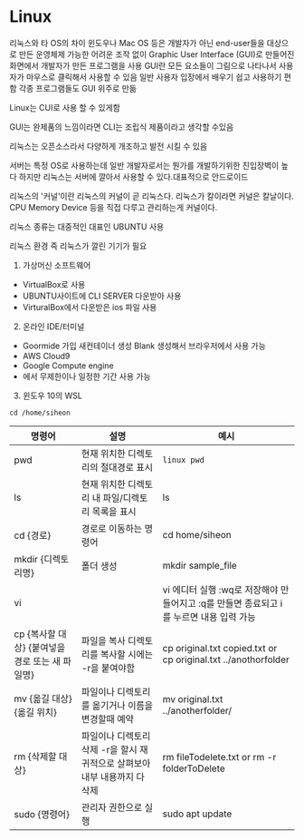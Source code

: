 # Linux
리눅스와 타 OS의 차이
윈도우나 Mac OS 등은 개발자가 아닌 end-user들을 대상으로 만든 운영체제
가능한 어려운 조작 없이 Graphic User Interface (GUI)로 만들어진 화면에서 개발자가 만든 프로그램을 사용
GUI란 모든 요소들이 그림으로 나타나서 사용자가 마우스로 클릭해서 사용할 수 있음
일반 사용자 입장에서 배우기 쉽고 사용하기 편함
각종 프로그램들도 GUI 위주로 만듦

Linux는 CUI로 사용 할 수 있게함

GUI는 완제품의 느낌이라면
CLI는 조립식 제품이라고 생각할 수있음

리눅스는 오픈소스라서 다양하게 개조하고 발전 시킬 수 있음

서버는 특정 OS로 사용하는데 일반 개발자로서는 뭔가를 개발하기위한 진입장벽이 높다
하지만 리눅스는 서버에 깔아서 사용할 수 있다.대표적으로 안드로이드

리눅스의 '커널'이란
리눅스의 커널이 곧 리눅스다.
리눅스가 칼이라면 커널은 칼날이다.
CPU Memory Device 등을 직접 다루고 관리하는게 커널이다.

리눅스 종류는 대중적인 대표인 UBUNTU 사용

리눅스 환경 즉 리눅스가 깔린 기기가 필요
1. 가상머신 소프트웨어
  - VirtualBox로 사용
  - UBUNTU사이트에 CLI SERVER 다운받아 사용
  - VirturalBox에서 다운받은 ios 파일 사용
2. 온라인 IDE/터미널
  - Goormide 가입 새컨테이너 생성 Blank 생성해서 브라우저에서 사용 가능
  - AWS Cloud9
  - Google Compute engine
  - 에서 무제한이나 일정한 기간 사용 가능
3. 윈도우 10의 WSL
```linux
cd /home/siheon
```

|명령어|설명|예시|
|------|----------------------------|--------------|
|pwd|현재 위치한 디렉토리의 절대경로 표시|```linux pwd```|
|ls|현재 위치한 디렉토리 내 파일/디렉토리 목록을 표시|ls|
|cd {경로}|경로로 이동하는 명령어|cd home/siheon|
|mkdir {디렉토리명}|폴더 생성|mkdir sample_file|
|vi||vi 에디터 실행 :wq로 저장해야 만들어지고 :q를 만들면 종료되고 i를 누르면 내용 입력 가능|vi sample.txt|
|cp {복사할 대상} {붙여넣을 경로 또는 새 파일명}|파일을 복사 디렉토리를 복사할 시에는 -r을 붙여야함|cp original.txt copied.txt or cp original.txt ../anothorfolder|
|mv {옮길 대상} {옮길 위치}|파일이나 디렉토리를 옮기거나 이름을 변경할때 예약|mv original.txt ../anotherfolder/|
|rm {삭제할 대상}|파일이나 디렉토리 삭제 -r을 할시 재귀적으로 살펴보아 내부 내용까지 다 삭제|rm fileTodelete.txt or rm -r folderToDelete|
|sudo {명령어}|관리자 권한으로 실행|sudo apt update|
